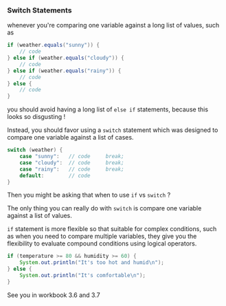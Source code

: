 
### Switch Statements

whenever you're comparing one variable against a long list of values, such as

```java
if (weather.equals("sunny")) {
    // code
} else if (weather.equals("cloudy")) {
    // code
} else if (weather.equals("rainy")) {
    // code
} else {
    // code
}
```

you should avoid having a long list of `else if` statements, because this looks so disgusting !

Instead, you should favor using a `switch` statement which was designed to compare one variable against a list of cases.

```java
switch (weather) {
    case "sunny":   // code     break;
    case "cloudy":  // code     break;
    case "rainy":   // code     break;
    default:        // code
}
```

Then you might be asking that when to use `if` vs `switch` ?

The only thing you can really do with `switch` is compare one variable against a list of values.

`if` statement is more flexible so that suitable for complex conditions, such as when you need to compare multiple variables, they give you the flexibility to evaluate compound conditions using logical operators.

```java
if (temperature >= 80 && humidity >= 60) {
    System.out.println("It's too hot and humid\n");
} else {
    System.out.println("It's comfortable\n");
}
```

See you in workbook 3.6 and 3.7

